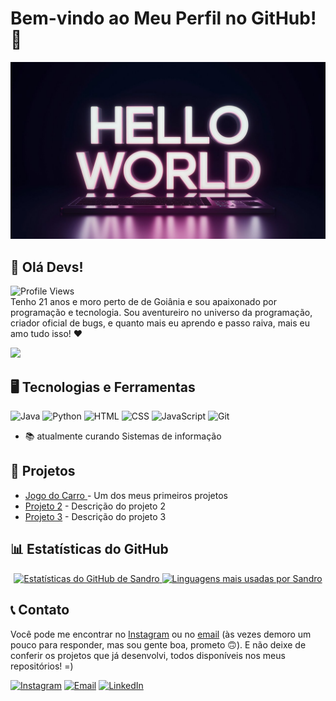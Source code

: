 # Bem-vindo ao Meu Perfil no GitHub! 🎉

![GitHub Banner](a-stunning-3d-render-of-a-programming-console-disp-wKQ5LGSrRfihBSaOBC-xnw-dnSEQ_0-RKumH1XnsKBB0A.jpeg) 

## 👋 Olá Devs!
![Profile Views](https://komarev.com/ghpvc/?username=sandro-lourenco&color=A020F0) <br>
Tenho 21 anos e moro perto de de Goiânia e sou apaixonado por programação e tecnologia. Sou aventureiro no universo da programação, criador oficial de bugs, e quanto mais eu aprendo e passo raiva, mais eu amo tudo isso! ❤ 

<img width ="300px" margin="auto" src="https://camo.githubusercontent.com/43927ca9aba739e1c5dcc110be493c08bda983d73e6aee3fd15a64adb23fc8fe/68747470733a2f2f73757065722e616272696c2e636f6d2e62722f77702d636f6e74656e742f75706c6f6164732f323031362f30392f73757065725f696d676761746f5f6469676974616e646f5f302e676966" />

## 🖥️ Tecnologias e Ferramentas
![Java](https://img.shields.io/badge/Java-ED8B00?style=for-the-badge&logo=java&logoColor=white)
![Python](https://img.shields.io/badge/Python-3776AB?style=for-the-badge&logo=python&logoColor=white)
![HTML](https://img.shields.io/badge/HTML-239120?style=for-the-badge&logo=html5&logoColor=white)
![CSS](https://img.shields.io/badge/CSS-1572B6?style=for-the-badge&logo=css3&logoColor=white)
![JavaScript](https://img.shields.io/badge/JavaScript-323330?style=for-the-badge&logo=javascript&logoColor=F7DF1E)
![Git](https://img.shields.io/badge/Git-F05032?style=for-the-badge&logo=git&logoColor=white)
- 📚 atualmente curando Sistemas de informação 

## 📁 Projetos

- [Jogo do Carro ](https://gleaming-daifuku-da53b2.netlify.app) - Um dos meus primeiros projetos 
- [Projeto 2](https://github.com/seu-usuario/projeto-2) - Descrição do projeto 2
- [Projeto 3](https://github.com/seu-usuario/projeto-3) - Descrição do projeto 3


## 📊 Estatísticas do GitHub

<p align="center">
  <a href="https://github.com/sandro-lourenco">
    <img margin-left: 3em height="180em" src="https://github-readme-stats.vercel.app/api?username=sandro-lourenco&show_icons=true&theme=radical&title_color=ff00ff&text_color=c0c0c0&icon_color=ff00ff&bg_color=0d1117&hide_border=true&card_width=400&locale=pt-br" alt="Estatísticas do GitHub de Sandro" />
  </a>
  <a href="https://github.com/sandro-lourenco">
    <img height="180em" src="https://github-readme-stats.vercel.app/api/top-langs/?username=sandro-lourenco&layout=compact&card_width=400&title_color=ff00ff&text_color=c0c0c0&bg_color=0d1117&hide_border=true&locale=pt-br" alt="Linguagens mais usadas por Sandro" />
  </a>
</p>


## 📞 Contato
Você pode me encontrar no [Instagram](https://instagram.com/sandro_calebe) ou no [email](mailto:sandrocalebe8@gmail.com) (às vezes demoro um pouco para responder, mas sou gente boa, prometo 🙃). E não deixe de conferir os projetos que já desenvolvi, todos disponíveis nos meus repositórios! =)


[![Instagram](https://img.shields.io/badge/Instagram-ff69b4?style=for-the-badge&logo=instagram&logoColor=white)](https://www.instagram.com/sandro_calebe)
[![Email](https://img.shields.io/badge/Email-D14836?style=for-the-badge&logo=gmail&logoColor=white)](mailto:sandrocalebe8@gmail.com)
[![LinkedIn](https://img.shields.io/badge/LinkedIn-0A66C2?style=for-the-badge&logo=linkedin&logoColor=white)](https://www.linkedin.com/in/seu_usuario)


